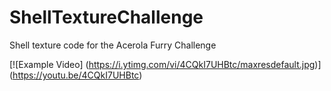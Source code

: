 # ShellTextureChallenge
Shell texture code for the Acerola Furry Challenge



[![Example Video]
(https://i.ytimg.com/vi/4CQkI7UHBtc/maxresdefault.jpg)]
(https://youtu.be/4CQkI7UHBtc)
